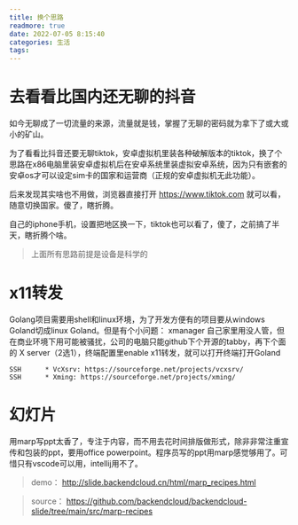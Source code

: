 ```yaml
---
title: 换个思路
readmore: true
date: 2022-07-05 8:15:40
categories: 生活
tags:
---
```


# 去看看比国内还无聊的抖音

如今无聊成了一切流量的来源，流量就是钱，掌握了无聊的密码就为拿下了或大或小的矿山。

为了看看比抖音还要无聊tiktok，安卓虚拟机里装各种破解版本的tiktok，换了个思路在x86电脑里装安卓虚拟机后在安卓系统里装虚拟安卓系统，因为只有嵌套的安卓os才可以设定sim卡的国家和运营商（正规的安卓虚拟机无此功能）。

后来发现其实啥也不用做，浏览器直接打开 https://www.tiktok.com 就可以看，随意切换国家。傻了，瞎折腾。

自己的iphone手机，设置把地区换一下，tiktok也可以看了，傻了，之前搞了半天，瞎折腾个啥。

> 上面所有思路前提是设备是科学的


# x11转发

Golang项目需要用shell和linux环境，为了开发方便有的项目要从windows Goland切成linux Goland。但是有个小问题：
xmanager 自己家里用没人管，但在商业环境下用可能被骚扰，公司的电脑只能github下个开源的tabby，再下个面的 X server（2选1），终端配置里enable x11转发，就可以打开终端打开Goland

    SSH      * VcXsrv: https://sourceforge.net/projects/vcxsrv/
    SSH      * Xming: https://sourceforge.net/projects/xming/


# 幻灯片

用marp写ppt太香了，专注于内容，而不用去花时间排版做形式，除非非常注重宣传和包装的ppt，要用office powerpoint。程序员写的ppt用marp感觉够用了。可惜只有vscode可以用，intellij用不了。

> demo： http://slide.backendcloud.cn/html/marp_recipes.html

> source： https://github.com/backendcloud/backendcloud-slide/tree/main/src/marp-recipes

